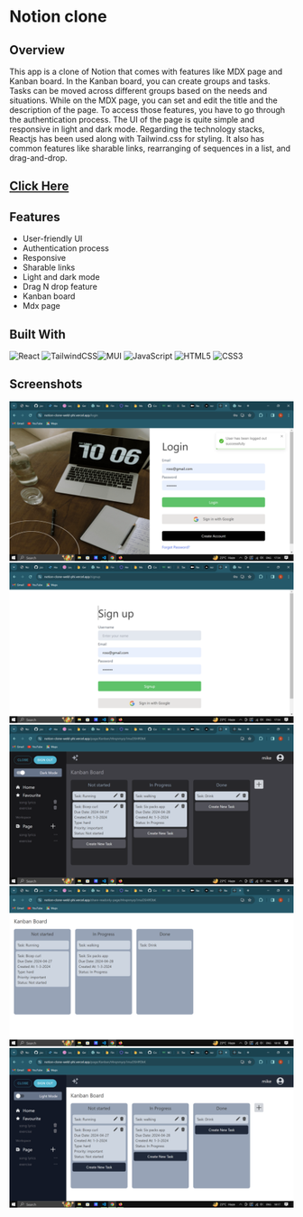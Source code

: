# Notion clone

## Overview
This app is a clone of Notion that comes with features like MDX page and  Kanban board. In the Kanban board, you can create groups and tasks. Tasks can be moved across different groups based on the needs and situations. While on the MDX page, you can set and edit the title and the description of the page. To access those features, you have to go through the authentication process. The UI of the page is quite simple and responsive in light and dark mode. Regarding the technology stacks, Reactjs has been used along with Tailwind.css for styling. It also has common features like sharable links, rearranging of sequences in a list, and drag-and-drop. 

## [Click Here](https://notion-clone-weld-phi.vercel.app/)

## Features

* User-friendly UI
* Authentication process
* Responsive
* Sharable links
* Light and dark mode
* Drag N drop feature
* Kanban board
* Mdx page

## Built With
![React](https://img.shields.io/badge/react-%2320232a.svg?style=for-the-badge&logo=react&logoColor=%2361DAFB)
![TailwindCSS](https://img.shields.io/badge/tailwindcss-%2338B2AC.svg?style=for-the-badge&logo=tailwind-css&logoColor=white)![MUI](https://img.shields.io/badge/MUI-%230081CB.svg?style=for-the-badge&logo=mui&logoColor=white)
![JavaScript](https://img.shields.io/badge/javascript-%23323330.svg?style=for-the-badge&logo=javascript&logoColor=%23F7DF1E)
![HTML5](https://img.shields.io/badge/html5-%23E34F26.svg?style=for-the-badge&logo=html5&logoColor=white)
![CSS3](https://img.shields.io/badge/css3-%231572B6.svg?style=for-the-badge&logo=css3&logoColor=white)

## Screenshots
![Alt text](https://github.com/theroughcoder/Notion-Clone/blob/main/screenshots/Screenshot%20(80).png "Optional Title")
![Alt text](https://github.com/theroughcoder/Notion-Clone/blob/main/screenshots/Screenshot%20(81).png "Optional Title")
![Alt text](https://github.com/theroughcoder/Notion-Clone/blob/main/screenshots/Screenshot%20(83).png "Optional Title")
![Alt text](https://github.com/theroughcoder/Notion-Clone/blob/main/screenshots/Screenshot%20(84).png "Optional Title")
![Alt text](https://github.com/theroughcoder/Notion-Clone/blob/main/screenshots/Screenshot%20(82).png "Optional Title")



